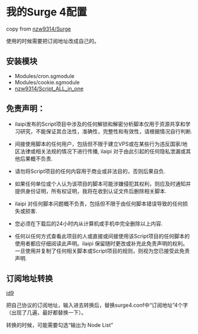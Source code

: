 # 我的Surge 4配置

copy from [nzw9314/Surge](https://github.com/nzw9314/Surge/blob/master/Surge_Basic_CN.conf)

使用的时候需要把订阅地址改成自己的。


## 安装模块
- Modules/cron.sgmodule
- Modules/cookie.sgmodule
- [nzw9314/Script_ALL_in_one](https://raw.githubusercontent.com/nzw9314/Surge/master/Module/Script_All_in_one.sgmodule)


## 免责声明：
- ilaipi发布的Script项目中涉及的任何解锁和解密分析脚本仅用于资源共享和学习研究，不能保证其合法性，准确性，完整性和有效性，请根据情况自行判断.

- 间接使用脚本的任何用户，包括但不限于建立VPS或在某些行为违反国家/地区法律或相关法规的情况下进行传播, ilaipi 对于由此引起的任何隐私泄漏或其他后果概不负责.

- 请勿将Script项目的任何内容用于商业或非法目的，否则后果自负.

- 如果任何单位或个人认为该项目的脚本可能涉嫌侵犯其权利，则应及时通知并提供身份证明，所有权证明，我将在收到认证文件后删除相关脚本.

- ilaipi 对任何脚本问题概不负责，包括但不限于由任何脚本错误导致的任何损失或损害.

- 您必须在下载后的24小时内从计算机或手机中完全删除以上内容.

- 任何以任何方式查看此项目的人或直接或间接使用该Script项目的任何脚本的使用者都应仔细阅读此声明。ilaipi 保留随时更改或补充此免责声明的权利。一旦使用并复制了任何相关脚本或Script项目的规则，则视为您已接受此免责声明.

## 订阅地址转换

[id9](https://id9.cc/)

把自己协议的订阅地址，输入进去转换后，替换surge4.conf中“订阅地址”4个字（出现了几遍，最好都替换一下）。

转换的时候，可能需要勾选“输出为 Node List”
